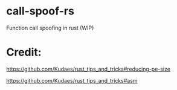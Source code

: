 # call-spoof-rs
Function call spoofing in rust (WIP)

# Credit:

https://github.com/Kudaes/rust_tips_and_tricks#reducing-pe-size

https://github.com/Kudaes/rust_tips_and_tricks#asm
